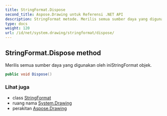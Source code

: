 ```yaml
---
title: StringFormat.Dispose
second_title: Aspose.Drawing untuk Referensi .NET API
description: StringFormat metode. Merilis semua sumber daya yang digunakan oleh iniStringFormat objek.
type: docs
weight: 120
url: /id/net/system.drawing/stringformat/dispose/
---
```

## StringFormat.Dispose method

Merilis semua sumber daya yang digunakan oleh iniStringFormat objek.

```csharp
public void Dispose()
```

### Lihat juga

* class [StringFormat](../)
* ruang nama [System.Drawing](../../stringformat/)
* perakitan [Aspose.Drawing](../../../)


